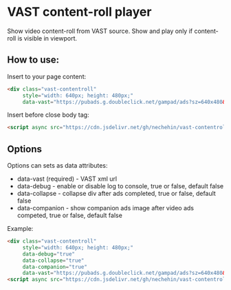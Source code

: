 # VAST content-roll player

Show video content-roll from VAST source. 
Show and play only if content-roll is visible in viewport.

## How to use:

Insert to your page content:

```html
<div class="vast-contentroll" 
     style="width: 640px; height: 480px;"
     data-vast="https://pubads.g.doubleclick.net/gampad/ads?sz=640x480&iu=/124319096/external/single_ad_samples&ciu_szs=300x250&impl=s&gdfp_req=1&env=vp&output=vast&unviewed_position_start=1&cust_params=deployment%3Ddevsite%26sample_ct%3Dskippablelinear&correlator="></div>

```


Insert before close body tag:
```html
<script async src="https://cdn.jsdelivr.net/gh/nechehin/vast-contentroll@latest/vast-contentroll.min.js"></script>
```


## Options
Options can sets as data attributes:

- data-vast (required) - VAST xml url
- data-debug - enable or disable log to console, true or false, default false
- data-collapse - collapse div after ads completed, true or false, default false
- data-companion - show companion ads image after video ads competed, true or false, default false

Example:

```html
<div class="vast-contentroll" 
     style="width: 640px; height: 480px;"
     data-debug="true"
     data-collapse="true"
     data-companion="true"
     data-vast="https://pubads.g.doubleclick.net/gampad/ads?sz=640x480&iu=/124319096/external/single_ad_samples&ciu_szs=300x250&impl=s&gdfp_req=1&env=vp&output=vast&unviewed_position_start=1&cust_params=deployment%3Ddevsite%26sample_ct%3Dskippablelinear&correlator="></div>
<script async src="https://cdn.jsdelivr.net/gh/nechehin/vast-contentroll@latest/vast-contentroll.min.js"></script>
```